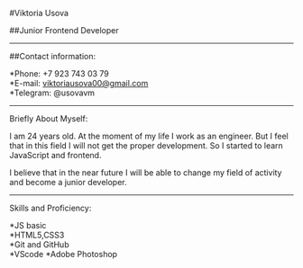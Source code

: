 #Viktoria Usova

##Junior Frontend Developer
***
##Contact information:

*Phone: +7 923 743 03 79  
*E-mail: viktoriausova00@gmail.com   
*Telegram: @usovavm
***
Briefly About Myself:

I am 24 years old. At the moment of my life I work as an engineer. But I feel that in this field I will not get the proper development. So I started to learn JavaScript and frontend.

I believe that in the near future I will be able to change my field of activity and become a junior developer.
***
Skills and Proficiency:  

*JS basic  
*HTML5,CSS3  
*Git and GitHub  
*VScode
*Adobe Photoshop
